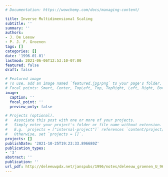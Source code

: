 ```yaml
---
# Documentation: https://wowchemy.com/docs/managing-content/

title: Inverse Multidimensional Scaling
subtitle: ''
summary: ''
authors:
- J. De Leeuw
- P. J. F. Groenen
tags: []
categories: []
date: '1996-01-01'
lastmod: 2021-06-06T12:53:10-07:00
featured: false
draft: false

# Featured image
# To use, add an image named `featured.jpg/png` to your page's folder.
# Focal points: Smart, Center, TopLeft, Top, TopRight, Left, Right, BottomLeft, Bottom, BottomRight.
image:
  caption: ''
  focal_point: ''
  preview_only: false

# Projects (optional).
#   Associate this post with one or more of your projects.
#   Simply enter your project's folder or file name without extension.
#   E.g. `projects = ["internal-project"]` references `content/project/deep-learning/index.md`.
#   Otherwise, set `projects = []`.
projects: []
publishDate: '2021-10-25T19:23:33.896680Z'
publication_types:
- '3'
abstract: ''
publication: ''
url_pdf: http://deleeuwpdx.net/janspubs/1996/notes/deleeuw_groenen_U_96.pdf
---
```

